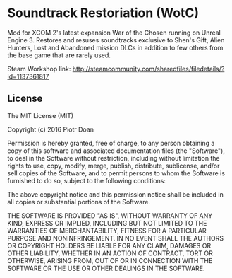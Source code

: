 Soundtrack Restoriation (WotC)
====
Mod for XCOM 2's latest expansion War of the Chosen running on Unreal Engine 3. Restores and resuses soundtracks exclusive to Shen's Gift, Alien Hunters, Lost and Abandoned mission DLCs in addition to few others from the base game that are rarely used.

Steam Workshop link: http://steamcommunity.com/sharedfiles/filedetails/?id=1137361817

License
----

The MIT License (MIT)

Copyright (c) 2016 Piotr Doan

Permission is hereby granted, free of charge, to any person obtaining a copy of this software and associated documentation files (the "Software"), to deal in the Software without restriction, including without limitation the rights to use, copy, modify, merge, publish, distribute, sublicense, and/or sell copies of the Software, and to permit persons to whom the Software is furnished to do so, subject to the following conditions:

The above copyright notice and this permission notice shall be included in all copies or substantial portions of the Software.

THE SOFTWARE IS PROVIDED "AS IS", WITHOUT WARRANTY OF ANY KIND, EXPRESS OR IMPLIED, INCLUDING BUT NOT LIMITED TO THE WARRANTIES OF MERCHANTABILITY, FITNESS FOR A PARTICULAR PURPOSE AND NONINFRINGEMENT. IN NO EVENT SHALL THE AUTHORS OR COPYRIGHT HOLDERS BE LIABLE FOR ANY CLAIM, DAMAGES OR OTHER LIABILITY, WHETHER IN AN ACTION OF CONTRACT, TORT OR OTHERWISE, ARISING FROM, OUT OF OR IN CONNECTION WITH THE SOFTWARE OR THE USE OR OTHER DEALINGS IN THE SOFTWARE.
